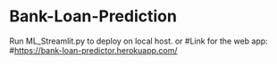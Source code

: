 # Bank-Loan-Prediction
Run ML_Streamlit.py to deploy on local host.
or
#Link for the web app:
#https://bank-loan-predictor.herokuapp.com/
